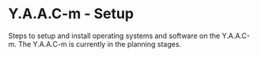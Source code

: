 <!-- ======================================== yaacmsetup.md Start ======================================== -->


<!-- ------------------------------ Intro Start ------------------------------ -->

# Y.A.A.C-m - Setup

Steps to setup and install operating systems and software on the Y.A.A.C-m. The Y.A.A.C-m is currently in the planning stages.

<!-- ------------------------------ Intro End ------------------------------ -->


<!-- ------------------------------ Setup Start ------------------------------ -->

<!-- ------------------------------ Setup End ------------------------------ -->


<!-- ------------------------------ Outro Start ------------------------------ -->

<!-- ------------------------------ Outro End ------------------------------ -->


<!-- ======================================== yaacmsetup.md End ======================================== -->
